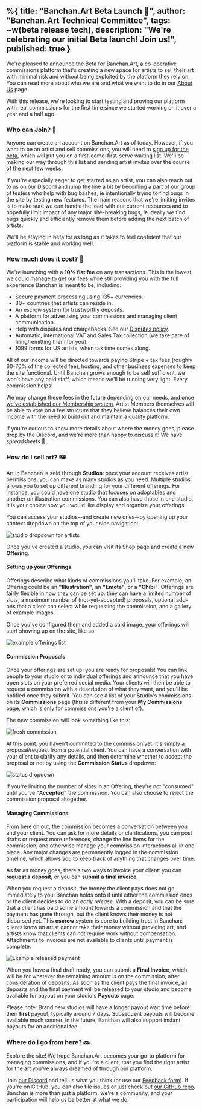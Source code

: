 %{
  title: "Banchan.Art Beta Launch 🎉",
  author: "Banchan.Art Technical Committee",
  tags: ~w(beta release tech),
  description: "We're celebrating our initial Beta launch! Join us!",
  published: true
}
---

We're pleased to announce the Beta for Banchan.Art, a co-operative
commissions platform that's creating a new space for artists to sell their art
with minimal risk and without being exploited by the platform they rely on.
You can read more about who we are and what we want to do in our [About
Us](/about-us) page.

With this release, we're looking to start testing and proving our platform
with real commissions for the first time since we started working on it over a
year and a half ago.

### Who can Join? 🤔

Anyone can create an account on Banchan.Art as of today. However, if you want to be
an artist and sell commissions, you will need to [sign up for the beta](/beta),
which will put you on a first-come-first-serve waiting list. We'll be making
our way through this list and sending artist invites over the course of the
next few weeks.

If you're especially eager to get started as an artist, you can also reach out to us on
[our Discord](https://discord.gg/FUkTHjGKJF) and jump the line a bit by becoming a part of our group of testers who help with bug bashes, ie intentionally trying to find bugs in the site by testing new features. The main
reasons that we're limiting invites is to make sure we can handle the load with our current resources and to hopefully limit impact of any major site-breaking bugs, ie ideally we find bugs quickly and efficiently remove them before adding the next batch of artists.

We'll be staying in beta for as long as it takes to feel confident that our
platform is stable and working well.

### How much does it cost? 💸

We're launching with a **10% flat fee** on any transactions. This is the
lowest we could manage to get our fees while still providing you with the full
experience Banchan is meant to be, including:

* Secure payment processing using 135+ currencies.
* 80+ countries that artists can reside in.
* An escrow system for trustworthy deposits.
* A platform for advertising your commissions and managing client communication.
* Help with disputes and chargebacks. See our [Disputes
  policy](https://banchan.art/disputes-policy).
* Automatic, international VAT and Sales Tax collection (we take care of
  filing/remitting them for you).
* 1099 forms for US artists, when tax time comes along.

All of our income will be directed towards paying Stripe + tax fees (roughly 60-70%
of the collected fee), hosting, and other business expenses to keep the site functional. Until Banchan grows enough to be self sufficient, we won't have any paid staff, which means we'll be running very light. Every commission helps!

We may change these fees in the future depending on our needs, and once [we've
established our Membership system](/membership), Artist Members themselves
will be able to vote on a fee structure that they believe balances their own
income with the need to build out and maintain a quality platform.

If you're curious to know more details about where the money goes, please drop
by the Discord, and we're more than happy to discuss it! We have
_spreadsheets_ 🙈.

### How do I sell art? 🖼️

Art in Banchan is sold through **Studios**: once your account receives artist permissions, you can make as
many studios as you need. Multiple studios allows you to set up different branding for your different offerings. For instance, you could have one studio that focuses on adoptables and another on illustration commissions. You can also have those in one studio. It is your choice how you would like display and organize your offerings.

You can access your studios--and create new ones--by opening up your context
dropdown on the top of your side navigation:

![studio dropdown for artists](/images/blog/2023/08-18-artist-dropdown.png)

Once you've created a studio, you can visit its Shop page and create a new
**Offering**.

#### Setting up your Offerings

Offerings describe what kinds of commissions you'll take. For example, an
Offering could be an **"Illustration"**, an **"Emote"**, or a **"Chibi"**. Offerings are fairly
flexible in how they can be set up: they can have a limited number of slots, a
maximum number of (not-yet-accepted) proposals, optional add-ons that a client
can select while requesting the commission, and a gallery of example images.

Once you've configured them and added a card image, your offerings will start
showing up on the site, like so:

![example offerings list](/images/blog/2023/08-18-offerings.png)

#### Commission Proposals

Once your offerings are set up: you are ready for proposals! You can link people to your studio
or to individual offerings and announce that you have open slots on your
preferred social media. Your clients will then be able to request a
commission with a description of what they want, and you'll be notified once
they submit. You can see a list of your Studio's commissions on its
**Commissions** page (this is different from your **My Commissions** page,
which is only for commissions you're a client of).

The new commission will look something like this:

![fresh commission](/images/blog/2023/08-18-new-commission.png)

At this point, you haven't committed to the commission yet: it's simply a
proposal/request from a potential client. You can have a conversation with
your client to clarify any details, and then determine whether to accept the
proposal or not by using the **Commission Status** dropdown:

![status dropdown](/images/blog/2023/08-18-status-dropdown.png)

If you're limiting the number of slots in an Offering, they're not "consumed"
until you've **"Accepted"** the commission. You can also choose to reject the
commission proposal altogether.

#### Managing Commissions

From here on out, the commission becomes a conversation between you and your
client. You can ask for more details or clarifications, you can post drafts or
request more references, change the line items for the commission, and
otherwise manage your commission interactions all in one place. Any major changes are
permanently logged in the commission timeline, which allows you to keep track
of anything that changes over time.

As far as money goes, there's two ways to invoice your client: you can **request
a deposit**, or you can **submit a final invoice**.

When you request a deposit, the money the client pays does not go immediately to
you: Banchan holds onto it until either the commission ends or the client
decides to do an *early release*. With a deposit, you can be sure that a
client has paid some amount towards a commission and that the payment has gone
through, but the client knows their money is not disbursed yet. This
**escrow** system is core to building trust in Banchan: clients know an artist
cannot take their money without providing art, and artists know that clients can not require work without compensation. Attachments to invoices are not available to clients until
payment is complete.

![Example released payment](/images/blog/2023/08-18-released-payment.png)

When you have a final draft ready, you can submit a **Final Invoice**, which
will be for whatever the remaining amount is on the commission, after consideration of
deposits. As soon as the client pays the final invoice, all deposits and the
final payment will be released to your studio and become available for payout
on your studio's **Payouts** page.

Please note: Brand new studios will have a longer payout wait time before
their **first** payout, typically around 7 days. Subsequent payouts will
become available much sooner. In the future, Banchan will also support instant
payouts for an additional fee.

### Where do I go from here? 🔜

Explore the site! We hope Banchan.Art becomes your go-to platform for managing
commissions, and if you're a client, that you find the right artist for the
art you've always dreamed of through our platform.

Join [our Discord](https://discord.gg/FUkTHjGKJF) and tell
us what you think (or use our [Feedback form](/feedback)). If you're on
GitHub, you can also file issues or just check out [our GitHub
repo](https://github.com/BanchanArt/banchan). Banchan is more than just a
platform: we're a community, and your participation will help us be better at
what we do.

